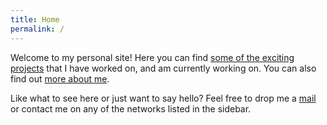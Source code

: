 ```yaml
---
title: Home
permalink: /
---
```


Welcome to my personal site! Here you can find [some of the exciting projects](/projects/) that I have worked on, and am currently working on. You can also find out [more about me](/about/).

Like what to see here or just want to say hello? Feel free to drop me a [mail](mailto:gameshire@gmail.com) or contact me on any of the networks listed in the sidebar. 